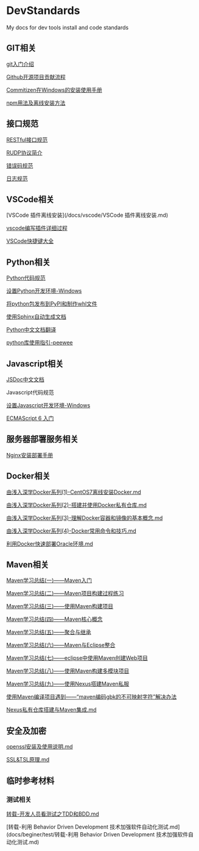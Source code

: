 # DevStandards
My docs for dev tools install and code standards



## GIT相关

[git入门介绍](/docs/git/git入门介绍.md)

[Github开源项目贡献流程](/docs/git/open-source-project-contribution-process.md)

[Commitizen在Windows的安装使用手册](/docs/git/commitizen-windows.md)

[npm用法及离线安装方法](/docs/git/npm用法及离线安装方法.md)



## 接口规范

[RESTful接口规范](/docs/api/RESTful接口规范.md)

[RUDP协议简介](/docs/api/RUDP协议简介.md)

[错误码规范](https://github.com/snakeclub/HiveNetLib/blob/master/docs/source/standards/hivenet_error_code_standards_v1.1.0.md)

[日志规范]([hivenet_log_standards_v1.0.0.md](https://github.com/snakeclub/HiveNetLib/blob/master/docs/source/standards/hivenet_log_standards_v1.0.0.md))



## VSCode相关

[VSCode 插件离线安装](/docs/vscode/VSCode 插件离线安装.md)

[vscode编写插件详细过程](/docs/vscode/vscode编写插件详细过程.md)

[VSCode快捷键大全](/docs/vscode/VSCode快捷键大全.md)



## Python相关

[Python代码规范](https://github.com/snakeclub/HiveNetLib/blob/master/docs/source/standards/hivenet_python_coding_standards_v1.0.0.md)

[设置Python开发环境-Windows](docs/python/设置Python开发环境-Windows.md)

[将python包发布到PyPI和制作whl文件](docs/python/将python包发布到PyPI和制作whl文件.md)

[使用Sphinx自动生成文档](docs/python/使用Sphinx自动生成文档.md)

[Python中文文档翻译](https://yiyibooks.cn/)

[python库使用指引-peewee](docs/python/python库使用指引-peewee.md)



## Javascript相关

[JSDoc中文文档](http://www.css88.com/doc/jsdoc/index.html)

Javascript代码规范

[设置Javascript开发环境-Windows](docs/javascript/设置Javascript开发环境-Windows.md)

[ECMAScript 6 入门](http://es6.ruanyifeng.com/)



## 服务器部署服务相关

[Nginx安装部署手册](docs/web/Nginx安装部署手册.md)



## Docker相关

[由浅入深学Docker系列(1)-CentOS7离线安装Docker.md](docs/docker/由浅入深学Docker系列(1)-CentOS7离线安装Docker.md)

[由浅入深学Docker系列(2)-搭建并使用Docker私有仓库.md](docs/docker/由浅入深学Docker系列(2)-搭建并使用Docker私有仓库.md)

[由浅入深学Docker系列(3)-理解Docker容器和镜像的基本概念.md](docs/docker/由浅入深学Docker系列(3)-理解Docker容器和镜像的基本概念.md)

[由浅入深学Docker系列(4)-Docker常用命令和技巧.md](docs/docker/由浅入深学Docker系列(4)-Docker常用命令和技巧.md)

[利用Docker快速部署Oracle环境.md](docs/docker/利用Docker快速部署Oracle环境.md)



## Maven相关

[Maven学习总结(一)——Maven入门](docs/maven/maven-study1--beginer.md)

[Maven学习总结(二)——Maven项目构建过程练习](docs/maven/maven-study2--practice.md)

[Maven学习总结(三)——使用Maven构建项目](docs/maven/maven-study3--create-project.md)

[Maven学习总结(四)——Maven核心概念](docs/maven/maven-study4--core-design.md)

[Maven学习总结(五)——聚合与继承](docs/maven/maven-study5--inherit.md)

[Maven学习总结(六)——Maven与Eclipse整合](docs/maven/maven-study6--eclipse.md)

[Maven学习总结(七)——eclipse中使用Maven创建Web项目](docs/maven/maven-study7--eclipse-webapp.md)

[Maven学习总结(八)——使用Maven构建多模块项目](docs/maven/maven-study8--mutiple-project.md)

[Maven学习总结(九)——使用Nexus搭建Maven私服](docs/maven/maven-study9--self-repo.md)

[使用Maven编译项目遇到——“maven编码gbk的不可映射字符”解决办法](docs/maven/maven-studyx--gbk.md)

[Nexus私有仓库搭建与Maven集成.md](docs/maven/Nexus私有仓库搭建与Maven集成.md)



## 安全及加密

[openssl安装及使用说明.md](docs/security/openssl安装及使用说明.md)

[SSL&TSL原理.md](docs/security/SSL&TSL原理.md)



## 临时参考材料

### 测试相关

[转载-开发人员看测试之TDD和BDD.md](docs/beginer/test/转载-开发人员看测试之TDD和BDD.md)

[转载-利用 Behavior Driven Development 技术加强软件自动化测试.md](docs/beginer/test/转载-利用 Behavior Driven Development 技术加强软件自动化测试.md)

